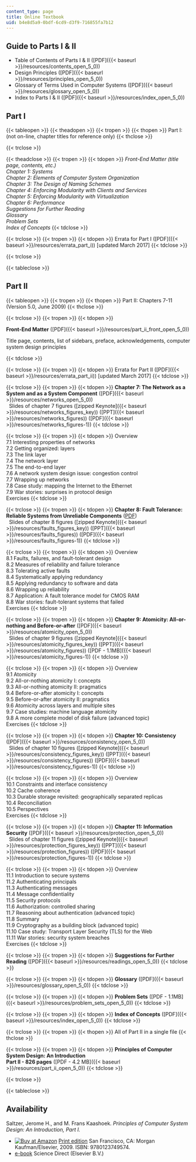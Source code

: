 ```yaml
---
content_type: page
title: Online Textbook
uid: b4e8d5a9-0bdf-6cd9-d3f9-716855fa7b12
---
```


Guide to Parts I & II
---------------------

*   Table of Contents of Parts I & II ([PDF]({{< baseurl >}}/resources/contents_open_5_0))
*   Design Principles ([PDF]({{< baseurl >}}/resources/principles_open_5_0))
*   Glossary of Terms Used in Computer Systems ([PDF]({{< baseurl >}}/resources/glossary_open_5_0))
*   Index to Parts I & II ([PDF]({{< baseurl >}}/resources/index_open_5_0))

Part I
------

{{< tableopen >}}
{{< theadopen >}}
{{< tropen >}}
{{< thopen >}}
Part I: (not on-line, chapter titles for reference only)
{{< thclose >}}

{{< trclose >}}

{{< theadclose >}}
{{< tropen >}}
{{< tdopen >}}
_Front-End Matter (title page, contents, etc.)_  
_Chapter 1: Systems_  
_Chapter 2: Elements of Computer System Organization_  
_Chapter 3: The Design of Naming Schemes_  
_Chapter 4: Enforcing Modularity with Clients and Services_  
_Chapter 5: Enforcing Modularity with Virtualization_  
_Chapter 6: Performance_  
_Suggestions for Further Reading_  
_Glossary_  
_Problem Sets_  
_Index of Concepts_
{{< tdclose >}}

{{< trclose >}}
{{< tropen >}}
{{< tdopen >}}
Errata for Part I ([PDF]({{< baseurl >}}/resources/errata_part_i)) \[updated March 2017\]
{{< tdclose >}}

{{< trclose >}}

{{< tableclose >}}

Part II
-------

{{< tableopen >}}
{{< tropen >}}
{{< thopen >}}
Part II: Chapters 7-11 (Version 5.0, June 2009)
{{< thclose >}}

{{< trclose >}}
{{< tropen >}}
{{< tdopen >}}


**Front-End Matter** ([PDF]({{< baseurl >}}/resources/part_ii_front_open_5_0))

Title page, contents, list of sidebars, preface, acknowledgements, computer system design principles


{{< tdclose >}}

{{< trclose >}}
{{< tropen >}}
{{< tdopen >}}
Errata for Part II ([PDF]({{< baseurl >}}/resources/errata_part_ii)) \[updated March 2017\]
{{< tdclose >}}

{{< trclose >}}
{{< tropen >}}
{{< tdopen >}}
**Chapter 7: The Network as a System and as a System Component** ([PDF]({{< baseurl >}}/resources/networks_open_5_0))  
  Slides of chapter 7 figures ([zipped Keynote]({{< baseurl >}}/resources/networks_figures_key)) ([PPT]({{< baseurl >}}/resources/networks_figures)) ([PDF]({{< baseurl >}}/resources/networks_figures-1))
{{< tdclose >}}

{{< trclose >}}
{{< tropen >}}
{{< tdopen >}}
Overview  
7.1 Interesting properties of networks  
7.2 Getting organized: layers  
7.3 The link layer  
7.4 The network layer  
7.5 The end-to-end layer  
7.6 A network system design issue: congestion control  
7.7 Wrapping up networks  
7.8 Case study: mapping the Internet to the Ethernet  
7.9 War stories: surprises in protocol design  
Exercises
{{< tdclose >}}

{{< trclose >}}
{{< tropen >}}
{{< tdopen >}}
**Chapter 8: Fault Tolerance: Reliable Systems from Unreliable Components** ([PDF](/resources/res-6-004-principles-of-computer-system-design-an-introduction-spring-2009/online-textbook/faults_open_5_0.pdf))  
  Slides of chapter 8 figures ([zipped Keynote]({{< baseurl >}}/resources/faults_figures_key)) ([PPT]({{< baseurl >}}/resources/faults_figures)) ([PDF]({{< baseurl >}}/resources/faults_figures-1))
{{< tdclose >}}

{{< trclose >}}
{{< tropen >}}
{{< tdopen >}}
Overview  
8.1 Faults, failures, and fault-tolerant design  
8.2 Measures of reliability and failure tolerance  
8.3 Tolerating active faults  
8.4 Systematically applying redundancy  
8.5 Applying redundancy to software and data  
8.6 Wrapping up reliability  
8.7 Application: A fault tolerance model for CMOS RAM  
8.8 War stories: fault-tolerant systems that failed  
Exercises
{{< tdclose >}}

{{< trclose >}}
{{< tropen >}}
{{< tdopen >}}
**Chapter 9: Atomicity: All-or-nothing and Before-or-after** ([PDF]({{< baseurl >}}/resources/atomicity_open_5_0))  
  Slides of chapter 9 figures ([zipped Keynote]({{< baseurl >}}/resources/atomicity_figures_key)) ([PPT]({{< baseurl >}}/resources/atomicity_figures)) ([PDF - 1.1MB]({{< baseurl >}}/resources/atomicity_figures-1))
{{< tdclose >}}

{{< trclose >}}
{{< tropen >}}
{{< tdopen >}}
Overview  
9.1 Atomicity  
9.2 All-or-nothing atomicity I: concepts  
9.3 All-or-nothing atomicity II: pragmatics  
9.4 Before-or-after atomicity I: concepts  
9.5 Before-or-after atomicity II: pragmatics  
9.6 Atomicity across layers and multiple sites  
9.7 Case studies: machine language atomicity  
9.8 A more complete model of disk failure (advanced topic)  
Exercises
{{< tdclose >}}

{{< trclose >}}
{{< tropen >}}
{{< tdopen >}}
**Chapter 10: Consistency** ([PDF]({{< baseurl >}}/resources/consistency_open_5_0))  
  Slides of chapter 10 figures ([zipped Keynote]({{< baseurl >}}/resources/consistency_figures_key)) ([PPT]({{< baseurl >}}/resources/consistency_figures)) ([PDF]({{< baseurl >}}/resources/consistency_figures-1))
{{< tdclose >}}

{{< trclose >}}
{{< tropen >}}
{{< tdopen >}}
Overview  
10.1 Constraints and interface consistency  
10.2 Cache coherence  
10.3 Durable storage revisited: geographically separated replicas  
10.4 Reconciliation  
10.5 Perspectives  
Exercises
{{< tdclose >}}

{{< trclose >}}
{{< tropen >}}
{{< tdopen >}}
**Chapter 11: Information Security** ([PDF]({{< baseurl >}}/resources/protection_open_5_0))  
  Slides of chapter 11 figures ([zipped Keynote]({{< baseurl >}}/resources/protection_figures_key)) ([PPT]({{< baseurl >}}/resources/protection_figures)) ([PDF]({{< baseurl >}}/resources/protection_figures-1))
{{< tdclose >}}

{{< trclose >}}
{{< tropen >}}
{{< tdopen >}}
Overview  
11.1 Introduction to secure systems  
11.2 Authenticating principals  
11.3 Authenticating messages  
11.4 Message confidentiality  
11.5 Security protocols  
11.6 Authorization: controlled sharing  
11.7 Reasoning about authentication (advanced topic)  
11.8 Summary  
11.9 Cryptography as a building block (advanced topic)  
11.10 Case study: Transport Layer Security (TLS) for the Web  
11.11 War stories: security system breaches  
Exercises
{{< tdclose >}}

{{< trclose >}}
{{< tropen >}}
{{< tdopen >}}
**Suggestions for Further Reading** ([PDF]({{< baseurl >}}/resources/readings_open_5_0))
{{< tdclose >}}

{{< trclose >}}
{{< tropen >}}
{{< tdopen >}}
**Glossary** ([PDF]({{< baseurl >}}/resources/glossary_open_5_0))
{{< tdclose >}}

{{< trclose >}}
{{< tropen >}}
{{< tdopen >}}
**Problem Sets** ([PDF - 1.1MB]({{< baseurl >}}/resources/problem_sets_open_5_0))
{{< tdclose >}}

{{< trclose >}}
{{< tropen >}}
{{< tdopen >}}
**Index of Concepts** ([PDF]({{< baseurl >}}/resources/index_open_5_0))
{{< tdclose >}}

{{< trclose >}}
{{< tropen >}}
{{< thopen >}}
All of Part II in a single file
{{< thclose >}}

{{< trclose >}}
{{< tropen >}}
{{< tdopen >}}
**Principles of Computer System Design: An Introduction  
Part II - 826 pages** ([PDF - 4.2 MB]({{< baseurl >}}/resources/part_ii_open_5_0))
{{< tdclose >}}

{{< trclose >}}

{{< tableclose >}}

Availability
------------

Saltzer, Jerome H., and M. Frans Kaashoek. _Principles of Computer System Design: An Introduction, Part I._

*   [![Buy at Amazon](/images/a_logo_17.gif)](http://www.amazon.com/exec/obidos/ASIN/0123749573/ref=nosim/mitopencourse-20) [Print edition](http://www.elsevierdirect.com/product.jsp?isbn=9780123749574) San Francisco, CA: Morgan Kaufman/Elsevier, 2009. ISBN: 9780123749574.
*   [e-book](http://www.sciencedirect.com/science/book/9780123749574) Science Direct (Elsevier B.V.)